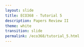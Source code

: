 ```yaml
---
layout: slide
title: ECO368 - Tutorial 5
description: Papers Review II
theme: white
transition: slide
permalink: /eco368/tutorial_5.html
---
```

<section data-markdown data-separator="^\r?\n----\r?\n" data-separator-vertical="^\r?\n--\r?\n">
<script type="text/template">



## Papers Review II
### ECO368 - Tutorial 5

![U of T Logo](u_of_t_crest.svg)

[Dario Toman](https://dariotoman.com/)

dario.toman@mail.utoronto.ca


----

## Differences in Differencs Recap

----

- Differences in Differences can be used in quasi-experimental settings to estimate average treatment effects.
- Using Differences in Differences, we are able to construct a counterfactual to treatment, under certain assumptions.
- In this way, we can account for selection-bias that may otherwise contaminate our results. 

--

![Parallel](img/parallel.jpeg)


--

### DiD Regression Framework 


`$$Y_{igt}= \alpha + \beta \text{ Treated}_{g}+ \gamma \text{ Post}_t + \delta \text{ Treated*Post}_{gt} + \varepsilon_{igt}$$`


- This equation takes values:
    - **Control, Pre:** $\alpha $
    - **Control, Post:** $\alpha + \gamma$
    - **Treated, Pre:** $\alpha + \beta$
    - **Treated, Post:** $\alpha + \beta + \gamma + \delta$
- The DiD estimate is then:
\begin{align} (&\text{Treated, Post }-\text{ Treated, Pre}) \\\\ -&(\text{Control, Post } - \text{ Control, Pre}) \\\\ =&\delta \end{align}

--

### Assumptions in Differences in Differences

- The Parallel Trends Assumption is that we assume that in the absence of treatment, the treated group would follow the same trend as the control group.
    - We effectively assume that the selection bias is constant, and that we can thus account for it.
    - This is **not testable**.
- Stable Unit of Treatment Value Assumption (SUTVA)
    - No Spillovers! People who are in the Treated group must not move to the Control Group - or vice-versa.  
- No Coinciding Treatments

----

## Akresh et. al (2011)

----

- Akresh et al. study how two different shocks affect human capital in Rwanda.
    - Crop Failure
    - Civil War
- Outcome variable: **height z-scores** (Child stunting)

--

### Why Should We Care?

- Exposure to shocks in-utero has strong effects on health and human capital outcomes.
    - Camacho (2008) finds that conflict-induced stress has negative effects on birth weight.
- These negative effects are persistent!
    - Fetal Origins Hypothesis: Barker posits that adult human capital is highly affected by fetal health
    - Almond (2006) find that in-utero exposure to the 1918 Spanish Flu reduces education, income, SES

--

### Identification Strategy

- Differences in Differences
    - Difference 1: Birth Location
    - Difference 2: Birth Cohort

--

![Akresh Table](img/akresh_t2.png)

--

![Akresh Table](img/akresh_t3.png)

--

![Akresh Table](img/akresh_table.png)

--

### Assessing the Assumptions

- Remember, there are a few assumptions that we make for when doing diff-in-diff
    - Parallel Trends
    - No Spillovers
    - No other Treatments

--

### Parallel Trends

![Akresh Graph](img/akresh_graph.png)

--

### Spillovers

- The Stable Unit of Treatment Value tells us that those who are treated must be remain in our treatment group!
    - In the context of the Akresh et al. paper, we might be worried about migration. 
    - How might migration bias their results? Why?
    - They also do not observe children who died before their survey in 1992. How might this bias the results?

--

### Robustness Checks

![Akresh Table](img/akresh_t6.png)


----

## Bellows and Miguel (2009)

----

### Motivation 

- Economists often think of civil war as development in reverse - yet, a number of rapid growth success stories following civil war (Uganda and Mozambique) suggest that war is not necessarily only negative.
- Historical evidence suggests that wars play an important role in state formation and creation of institutions
- **Goal:** To assess effects of conflict exposure on individuals’ participation in collective action and aggregate community-level economic outcomes following conflict


--

- Bellows and Miguel Consider two levels of analysis
    - Individual Level: Look at individual's exposure to conflict to see how his predicts political and collective action behaviour of the individuals.
    - Chiefdom Level: Use outcomes at a higher level of aggregation than the household to see if there are changes in social norms and institutions as a result of the conflict.

--

### Individual Level - Summary 

- Bellows and Miguel use a fixed effects (enumeration area) regression, to compare individuals within villages
    - Identifying assumption: Variation of conflict exposure within village, conditional on observables, is as good as random.
- We may be concerned that individuals "select" into victimization.
    - Bellows and Miguel argue this is not the case:
        - Follow Altonji et al. (2005)
        - Restrict sample to groups where targeting is unlikely.
- **Results:** Individuals exposed to conflict are more likely to be engaged in community and politics.

--

### Chiefdom Level Identification Strategy

- A chiefdom is an administrative unit of about 20,000 people. They are quite salient - individuals usually refer to their residence location by chiefdom.
- Bellows and Miguel estimate effects by comparing 152 chiefdoms that were exposed to different levels of conflict instensity
- Control for local characteristics to isolate variation in conflict:
    - Diamond mines
    - Roads
    - Population density
    - Prewar socioeconomic measures
- Use district Fixed Effects to account for unobserved regional variation.

--

### Bellows and Miguel are using a fixed-effects model. What is the identifying assumption? What should we be concerned about?

--

![BM Table](img/bm_t7.png)

--

![BM Table](img/bm_t8.png)

--

![BM Table](img/bm_t9.png)

--

### Conclusions

- Individual level results show that exposure to violence increases political participation. Individuals are more likely to:
    - Attend community meetings
    - Join political parties
    - Vote
- Fail to reject the null hypothesis for Chiefdom level effects


----

### Questions?
 
(Reminder - I have OH after tutorial)

</script>
</section>